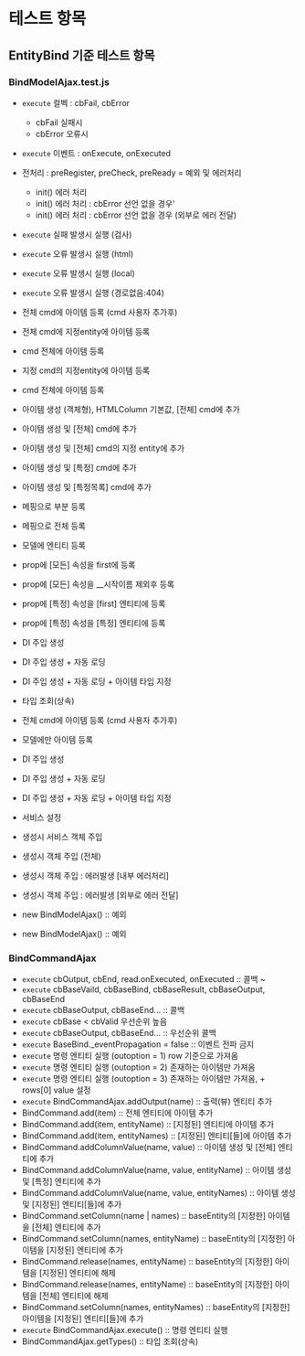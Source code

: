 # 테스트 항목


## EntityBind 기준 테스트 항목

### BindModelAjax.test.js
- `execute` 컬벡 : cbFail, cbError
    + cbFail 실패시
    + cbError 오류시
- `execute` 이벤트 : onExecute, onExecuted
- 전처리 : preRegister, preCheck, preReady = 예외 및 에러처리
    + init() 에러 처리
    + init() 에러 처리 : cbError 선언 없을 경우'
    + init() 에러 처리 : cbError 선언 없을 경우 (외부로 에러 전달)
- `execute` 실패 발생시 실행 (검사)
- `execute` 오류 발생시 실행 (html)
- `execute` 오류 발생시 실행 (local)
- `execute` 오류 발생시 실행 (경로없음:404)

- 전체 cmd에 아이템 등록 (cmd 사용자 추가후)
- 전체 cmd에 지정entity에 아이템 등록 
- cmd 전체에 아이템 등록
- 지정 cmd의 지정entity에 아이템 등록
- cmd 전체에 아이템 등록
- 아이템 생성 (객체형), HTMLColumn 기본값, [전체] cmd에 추가
- 아이템 생성 및 [전체] cmd에 추가
- 아이템 생성 및 [전체] cmd의 지정 entity에 추가
- 아이템 생성 및 [특정] cmd에 추가
- 아이템 생성 및 [특정목록] cmd에 추가
- 메핑으로 부분 등록 
- 메핑으로 전체 등록
- 모델에 엔티티 등록
- prop에 [모든] 속성을 first에 등록
- prop에 [모든] 속성을 __시작이름 제외후 등록
- prop에 [특정] 속성을  [first] 엔티티에 등록 
- prop에 [특정] 속성을  [특정] 엔티티에 등록
- DI 주입 생성
- DI 주입 생성 + 자동 로딩
- DI 주입 생성 + 자동 로딩 + 아이템 타입 지정
- 타입 조회(상속)
- 전체 cmd에 아이템 등록 (cmd 사용자 추가후)
- 모델에만 아이템 등록
- DI 주입 생성
- DI 주입 생성 + 자동 로딩
- DI 주입 생성 + 자동 로딩 + 아이템 타입 지정
- 서비스 설정
- 생성시 서비스 객체 주입
- 생성시 객체 주입 (전체)
- 생성시 객체 주입 : 에러발생 [내부 에러처리]
- 생성시 객체 주입 : 에러발생 [외부로 에러 전달]
- new BindModelAjax()  :: 예외
- new BindModelAjax()  :: 예외


### BindCommandAjax
- `execute` cbOutput, cbEnd, read.onExecuted, onExecuted :: 콜백 ~
- `execute` cbBaseVaild, cbBaseBind, cbBaseResult, cbBaseOutput, cbBaseEnd
- `execute` cbBaseOutput, cbBaseEnd... :: 콜백
- `execute` cbBase < cbValid 우선순위 높음
- `execute` cbBaseOutput, cbBaseEnd... :: 우선순위 콜백
- `execute` BaseBind._eventPropagation = false        :: 이벤트 전파 금지 
- `execute` 명령 엔티티 실행 (outoption = 1) row 기준으로 가져옴
- `execute` 명령 엔티티 실행 (outoption = 2) 존재하는 아이템만 가져옴 
- `execute` 명령 엔티티 실행 (outoption = 3) 존재하는 아이템만 가져옴, + rows[0] value 설정
- `execute` BindCommandAjax.addOutput(name) :: 출력(뷰) 엔티티 추가
- BindCommand.add(item) :: 전체 엔티티에 아이템 추가
- BindCommand.add(item, entityName) :: [지정된] 엔티티에 아이템 추가 
- BindCommand.add(item, entityNames) :: [지정된] 엔티티[들]에 아이템 추가
- BindCommand.addColumnValue(name, value) :: 아이템 생성 및 [전체] 엔티티에 추가
- BindCommand.addColumnValue(name, value, entityName) :: 아이템 생성 및 [특정] 엔티티에 추가
- BindCommand.addColumnValue(name, value, entityNames) :: 아이템 생성 및 [지정된] 엔티티[들]에 추가 
- BindCommand.setColumn(name | names) :: baseEntity의 [지정한] 아이템을 [전체] 엔티티에 추가
- BindCommand.setColumn(names, entityName) :: baseEntity의 [지정한] 아이템을 [지정된] 엔티티에 추가 
- BindCommand.release(names, entityName) :: baseEntity의 [지정한] 아이템을 [지정된] 엔티티에 해제
- BindCommand.release(names, entityName) :: baseEntity의 [지정한] 아이템을 [전체] 엔티티에 해제 
- BindCommand.setColumn(names, entityNames) :: baseEntity의 [지정한] 아이템을 [지정된] 엔티티[들]에 추가
- `execute` BindCommandAjax.execute() :: 명령 엔티티 실행
- BindCommandAjax.getTypes() :: 타입 조회(상속) 